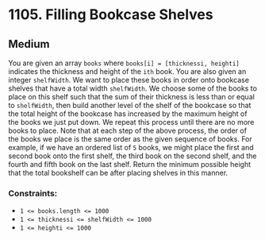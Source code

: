 # 1105. Filling Bookcase Shelves

## Medium

You are given an array `books` where `books[i] = [thicknessi, heighti]` indicates the thickness and height of the `ith`
book. You are also given an integer `shelfWidth`. We want to place these books in order onto bookcase shelves that have
a total width `shelfWidth`. We choose some of the books to place on this shelf such that the sum of their thickness is
less than or equal to `shelfWidth`, then build another level of the shelf of the bookcase so that the total height of
the bookcase has increased by the maximum height of the books we just put down. We repeat this process until there are
no more books to place. Note that at each step of the above process, the order of the books we place is the same order
as the given sequence of books. For example, if we have an ordered list of `5` books, we might place the first and
second book onto the first shelf, the third book on the second shelf, and the fourth and fifth book on the last shelf.
Return the minimum possible height that the total bookshelf can be after placing shelves in this manner.

### Constraints:

- `1 <= books.length <= 1000`
- `1 <= thicknessi <= shelfWidth <= 1000`
- `1 <= heighti <= 1000`

